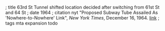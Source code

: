 ; title 63rd St Tunnel shifted location decided after switching from 61st St and 64 St
; date 1964
; citation nyt "Proposed Subway Tube Assailed As 'Nowhere-to-Nowhere' Link", *New York Times*, December 16, 1964. [link](http://query.nytimes.com/gst/abstract.html?res=980CE1D71739E633A25755C1A9649D946591D6CF&legacy=true)
; tags mta expansion todo
